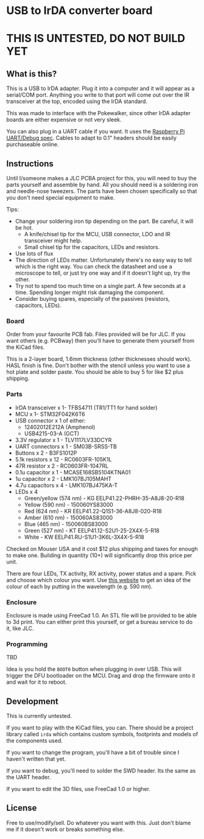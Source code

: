 # USB to IrDA converter board

# THIS IS UNTESTED, DO NOT BUILD YET

## What is this?

This is a USB to IrDA adapter. Plug it into a computer and it will appear as a serial/COM port.
Anything you write to that port will come out over the IR transceiver at the top, encoded using the IrDA standard.

This was made to interface with the Pokewalker, since other IrDA adapter boards are either expensive or not very sleek.

You can also plug in a UART cable if you want.
It uses the [Raspberry Pi UART/Debug spec](https://datasheets.raspberrypi.com/debug/debug-connector-specification.pdf).
Cables to adapt to 0.1" headers should be easily purchaseable online.

## Instructions

Until I/someone makes a JLC PCBA project for this, you will need to buy the parts yourself and assemble by hand.
All you should need is a soldering iron and needle-nose tweezers.
The parts have been chosen specifically so that you don't need special equipment to make.

Tips:

- Change your soldering iron tip depending on the part. Be careful, it will be hot.
    - A knife/chisel tip for the MCU, USB connector, LDO and IR transceiver might help.
    - Small chisel tip for the capacitors, LEDs and resistors.
- Use lots of flux
- The direction of LEDs matter. Unfortunately there's no easy way to tell which is the right way.
  You can check the datasheet and use a microscope to tell, or just try one way and if it doesn't light up, try the other.
- Try not to spend too much time on a single part. A few seconds at a time. Spending longer might risk damaging the component.
- Consider buying spares, especially of the passives (resistors, capacitors, LEDs).

### Board

Order from your favourite PCB fab. Files provided will be for JLC. If you want others (e.g. PCBway) then you'll have to generate them yourself from the KiCad files.

This is a 2-layer board, 1.6mm thickness (other thicknesses should work). HASL finish is fine.
Don't bother with the stencil unless you want to use a hot plate and solder paste.
You should be able to buy 5 for like $2 plus shipping.

### Parts

- IrDA transceiver x 1- TFBS4711 (TR1/TT1 for hand solder)
- MCU x 1- STM32F042K6T6
- USB connector x 1 of either:
  - 12402012E212A (Amphenol)
  - USB4215-03-A (GCT)
- 3.3V regulator x 1 - TLV1117LV33DCYR
- UART connectors x 1 - SM03B-SRSS-TB
- Buttons x 2 - B3FS1012P
- 5.1k resistors x 12 - RC0603FR-105K1L
- 47R resistor x 2 - RC0603FR-1047RL
- 0.1u capacitor x 1 - MCASE168SB5104KTNA01
- 1u capacitor x 2 - LMK107BJ105MAHT
- 4.7u capacitors x 4 - LMK107BJ475KA-T
- LEDs x 4 
  - Green/yellow (574 nm) - KG EELP41.22-PHRH-35-A8J8-20-R18 
  - Yellow (590 nm) - 150060YS83000
  - Red (624 nm) - KR EELP41.22-Q1S1-36-A8J8-020-R18
  - Amber (610 nm) - 150060AS83000 
  - Blue (465 nm) - 150060BS83000 
  - Green (527 nm) - KT EELP41.12-S2U1-25-2X4X-5-R18 
  - White - KW EELP41.RU-S1U1-3K6L-3X4X-5-R18

Checked on Mouser USA and it cost $12 plus shipping and taxes for enough to make one.
Building in quantity (10+) will significantly drop this price per unit.

There are four LEDs, TX activity, RX activity, power status and a spare. Pick and choose which colour you want.
Use [this website](https://405nm.com/wavelength-to-color/) to get an idea of the colour of each by putting in the wavelength (e.g. 590 nm).

### Enclosure

Enclosure is made using FreeCad 1.0.
An STL file will be provided to be able to 3d print.
You can either print this yourself, or get a bureau service to do it, like JLC.

### Programming

TBD

Idea is you hold the `BOOT0` button when plugging in over USB. This will trigger the DFU bootloader on the MCU.
Drag and drop the firmware onto it and wait for it to reboot.

## Development

This is currently untested.

If you want to play with the KiCad files, you can. There should be a project library called `irda` which contains custom symbols, footprints and models of the components used.

If you want to change the program, you'll have a bit of trouble since I haven't written that yet.

If you want to debug, you'll need to solder the SWD header. Its the same as the UART header.

If you want to edit the 3D files, use FreeCad 1.0 or higher.

## License

Free to use/modify/sell. Do whatever you want with this. Just don't blame me if it doesn't work or breaks something else.

